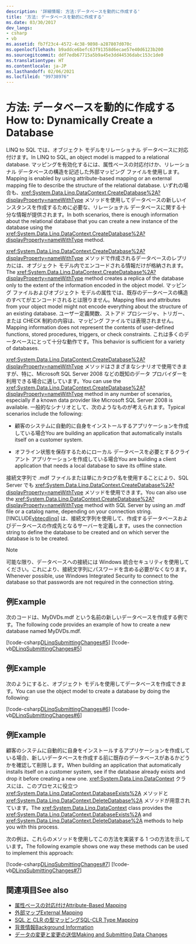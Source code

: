 ```yaml
---
description: '詳細情報: 方法:データベースを動的に作成する'
title: '方法: データベースを動的に作成する'
ms.date: 03/30/2017
dev_langs:
- csharp
- vb
ms.assetid: fb7f23c4-4572-4c38-9898-a287807d070c
ms.openlocfilehash: b9addce6befc63f91358d6ecae57e40d6123b200
ms.sourcegitcommit: ddf7edb67715a5b9a45e3dd44536dabc153c1de0
ms.translationtype: HT
ms.contentlocale: ja-JP
ms.lasthandoff: 02/06/2021
ms.locfileid: "99738976"
---
```

# <a name="how-to-dynamically-create-a-database"></a><span data-ttu-id="f4471-103">方法: データベースを動的に作成する</span><span class="sxs-lookup"><span data-stu-id="f4471-103">How to: Dynamically Create a Database</span></span>

<span data-ttu-id="f4471-104">LINQ to SQL では、オブジェクト モデルをリレーショナル データベースに対応付けます。</span><span class="sxs-lookup"><span data-stu-id="f4471-104">In LINQ to SQL, an object model is mapped to a relational database.</span></span> <span data-ttu-id="f4471-105">マッピングを有効化するには、属性ベースの対応付けか、リレーショナル データベースの構造を記述した外部マッピング ファイルを使用します。</span><span class="sxs-lookup"><span data-stu-id="f4471-105">Mapping is enabled by using attribute-based mapping or an external mapping file to describe the structure of the relational database.</span></span> <span data-ttu-id="f4471-106">いずれの場合も、<xref:System.Data.Linq.DataContext.CreateDatabase%2A?displayProperty=nameWithType> メソッドを使用してデータベースの新しいインスタンスを作成するために必要な、リレーショナル データベースに関する十分な情報が提供されます。</span><span class="sxs-lookup"><span data-stu-id="f4471-106">In both scenarios, there is enough information about the relational database that you can create a new instance of the database using the <xref:System.Data.Linq.DataContext.CreateDatabase%2A?displayProperty=nameWithType> method.</span></span>  
  
 <span data-ttu-id="f4471-107"><xref:System.Data.Linq.DataContext.CreateDatabase%2A?displayProperty=nameWithType> メソッドで作成されるデータベースのレプリカには、オブジェクト モデル内でエンコードされる情報だけが格納されます。</span><span class="sxs-lookup"><span data-stu-id="f4471-107">The <xref:System.Data.Linq.DataContext.CreateDatabase%2A?displayProperty=nameWithType> method creates a replica of the database only to the extent of the information encoded in the object model.</span></span> <span data-ttu-id="f4471-108">マッピング ファイルおよびオブジェクト モデルの属性では、既存のデータベースの構造のすべてがエンコードされるとは限りません。</span><span class="sxs-lookup"><span data-stu-id="f4471-108">Mapping files and attributes from your object model might not encode everything about the structure of an existing database.</span></span> <span data-ttu-id="f4471-109">ユーザー定義関数、ストアド プロシージャ、トリガー、または CHECK 制約の内容は、マッピング ファイルでは表現されません。</span><span class="sxs-lookup"><span data-stu-id="f4471-109">Mapping information does not represent the contents of user-defined functions, stored procedures, triggers, or check constraints.</span></span> <span data-ttu-id="f4471-110">これは多くのデータベースにとって十分な動作です。</span><span class="sxs-lookup"><span data-stu-id="f4471-110">This behavior is sufficient for a variety of databases.</span></span>  
  
 <span data-ttu-id="f4471-111"><xref:System.Data.Linq.DataContext.CreateDatabase%2A?displayProperty=nameWithType> メソッドはさまざまなシナリオで使用できますが、特に、Microsoft SQL Server 2008 などの既知のデータ プロバイダーを利用できる場合に適しています。</span><span class="sxs-lookup"><span data-stu-id="f4471-111">You can use the <xref:System.Data.Linq.DataContext.CreateDatabase%2A?displayProperty=nameWithType> method in any number of scenarios, especially if a known data provider like Microsoft SQL Server 2008 is available.</span></span> <span data-ttu-id="f4471-112">一般的なシナリオとして、次のようなものが考えられます。</span><span class="sxs-lookup"><span data-stu-id="f4471-112">Typical scenarios include the following:</span></span>  
  
- <span data-ttu-id="f4471-113">顧客のシステムに自動的に自身をインストールするアプリケーションを作成している場合</span><span class="sxs-lookup"><span data-stu-id="f4471-113">You are building an application that automatically installs itself on a customer system.</span></span>  
  
- <span data-ttu-id="f4471-114">オフライン状態を保存するためにローカル データベースを必要とするクライアント アプリケーションを作成している場合</span><span class="sxs-lookup"><span data-stu-id="f4471-114">You are building a client application that needs a local database to save its offline state.</span></span>  
  
 <span data-ttu-id="f4471-115">接続文字列で .mdf ファイルまたは単にカタログ名を使用することにより、SQL Server でも <xref:System.Data.Linq.DataContext.CreateDatabase%2A?displayProperty=nameWithType> メソッドを使用できます。</span><span class="sxs-lookup"><span data-stu-id="f4471-115">You can also use the <xref:System.Data.Linq.DataContext.CreateDatabase%2A?displayProperty=nameWithType> method with SQL Server by using an .mdf file or a catalog name, depending on your connection string.</span></span> [!INCLUDE[vbtecdlinq](../../../../../../includes/vbtecdlinq-md.md)] <span data-ttu-id="f4471-116">は、接続文字列を使用して、作成するデータベースおよびデータベースの作成先となるサーバーを定義します。</span><span class="sxs-lookup"><span data-stu-id="f4471-116">uses the connection string to define the database to be created and on which server the database is to be created.</span></span>  
  
> [!NOTE]
> <span data-ttu-id="f4471-117">可能な限り、データベースへの接続には Windows 統合セキュリティを使用してください。これにより、接続文字列にパスワードを含める必要がなくなります。</span><span class="sxs-lookup"><span data-stu-id="f4471-117">Whenever possible, use Windows Integrated Security to connect to the database so that passwords are not required in the connection string.</span></span>  
  
## <a name="example"></a><span data-ttu-id="f4471-118">例</span><span class="sxs-lookup"><span data-stu-id="f4471-118">Example</span></span>  

 <span data-ttu-id="f4471-119">次のコードは、MyDVDs.mdf という名前の新しいデータベースを作成する例です。</span><span class="sxs-lookup"><span data-stu-id="f4471-119">The following code provides an example of how to create a new database named MyDVDs.mdf.</span></span>  
  
 [!code-csharp[DLinqSubmittingChanges#5](../../../../../../samples/snippets/csharp/VS_Snippets_Data/DLinqSubmittingChanges/cs/Program.cs#5)]
 [!code-vb[DLinqSubmittingChanges#5](../../../../../../samples/snippets/visualbasic/VS_Snippets_Data/DLinqSubmittingChanges/vb/Module1.vb#5)]  
  
## <a name="example"></a><span data-ttu-id="f4471-120">例</span><span class="sxs-lookup"><span data-stu-id="f4471-120">Example</span></span>  

 <span data-ttu-id="f4471-121">次のようにすると、オブジェクト モデルを使用してデータベースを作成できます。</span><span class="sxs-lookup"><span data-stu-id="f4471-121">You can use the object model to create a database by doing the following:</span></span>  
  
 [!code-csharp[DLinqSubmittingChanges#6](../../../../../../samples/snippets/csharp/VS_Snippets_Data/DLinqSubmittingChanges/cs/Program.cs#6)]
 [!code-vb[DLinqSubmittingChanges#6](../../../../../../samples/snippets/visualbasic/VS_Snippets_Data/DLinqSubmittingChanges/vb/Module1.vb#6)]  
  
## <a name="example"></a><span data-ttu-id="f4471-122">例</span><span class="sxs-lookup"><span data-stu-id="f4471-122">Example</span></span>  

 <span data-ttu-id="f4471-123">顧客のシステムに自動的に自身をインストールするアプリケーションを作成している場合、新しいデータベースを作成する前に既存のデータベースがあるかどうかを確認して削除します。</span><span class="sxs-lookup"><span data-stu-id="f4471-123">When building an application that automatically installs itself on a  customer system, see if the database already exists and drop it before creating a new one.</span></span> <span data-ttu-id="f4471-124"><xref:System.Data.Linq.DataContext> クラスには、このプロセスに役立つ <xref:System.Data.Linq.DataContext.DatabaseExists%2A> メソッドと <xref:System.Data.Linq.DataContext.DeleteDatabase%2A> メソッドが用意されています。</span><span class="sxs-lookup"><span data-stu-id="f4471-124">The <xref:System.Data.Linq.DataContext> class provides the <xref:System.Data.Linq.DataContext.DatabaseExists%2A> and <xref:System.Data.Linq.DataContext.DeleteDatabase%2A> methods to help you with this process.</span></span>  
  
 <span data-ttu-id="f4471-125">次の例は、これらのメソッドを使用してこの方法を実装する 1 つの方法を示しています。</span><span class="sxs-lookup"><span data-stu-id="f4471-125">The following example shows one way these methods can be used to implement this approach:</span></span>  
  
 [!code-csharp[DLinqSubmittingChanges#7](../../../../../../samples/snippets/csharp/VS_Snippets_Data/DLinqSubmittingChanges/cs/Program.cs#7)]
 [!code-vb[DLinqSubmittingChanges#7](../../../../../../samples/snippets/visualbasic/VS_Snippets_Data/DLinqSubmittingChanges/vb/Module1.vb#7)]  
  
## <a name="see-also"></a><span data-ttu-id="f4471-126">関連項目</span><span class="sxs-lookup"><span data-stu-id="f4471-126">See also</span></span>

- [<span data-ttu-id="f4471-127">属性ベースの対応付け</span><span class="sxs-lookup"><span data-stu-id="f4471-127">Attribute-Based Mapping</span></span>](attribute-based-mapping.md)
- [<span data-ttu-id="f4471-128">外部マップ</span><span class="sxs-lookup"><span data-stu-id="f4471-128">External Mapping</span></span>](external-mapping.md)
- [<span data-ttu-id="f4471-129">SQL と CLR の型マッピング</span><span class="sxs-lookup"><span data-stu-id="f4471-129">SQL-CLR Type Mapping</span></span>](sql-clr-type-mapping.md)
- [<span data-ttu-id="f4471-130">背景情報</span><span class="sxs-lookup"><span data-stu-id="f4471-130">Background Information</span></span>](background-information.md)
- [<span data-ttu-id="f4471-131">データの変更と変更の送信</span><span class="sxs-lookup"><span data-stu-id="f4471-131">Making and Submitting Data Changes</span></span>](making-and-submitting-data-changes.md)
